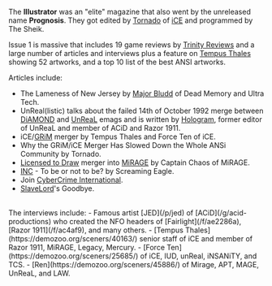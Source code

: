 The **Illustrator** was an "elite" magazine that also went by the unreleased name **Prognosis**. They got edited by [Tornado](https://demozoo.org/sceners/25695/) of [iCE](/g/insane-creators-enterprise) and programmed by The Sheik.

Issue 1 is massive that includes 19 game reviews by [Trinity Reviews](/g/trinity-reviews) and a large number of articles and interviews plus a feature on [Tempus Thales](https://demozoo.org/sceners/40163/) showing 52 artworks, and a top 10 list of the best ANSI artworks.

Articles include:

- The Lameness of New Jersey by [Major Bludd](https://demozoo.org/sceners/134484/) of Dead Memory and Ultra Tech.
- UnReal(listic) talks about the failed 14th of October 1992 merge between [DiAMOND](https://demozoo.org/groups/131634/) and [UnReaL](/g/unreal-magazine) emags and is written by [Hologram](https://demozoo.org/sceners/25877/), former editor of UnReaL and member of ACiD and Razor 1911.
- iCE/[GRiM](https://demozoo.org/groups/25682/) merger by Tempus Thales and Force Ten of iCE.
- Why the GRiM/iCE Merger Has Slowed Down the Whole ANSi Community by Tornado.
- [Licensed to Draw](https://defacto2.net/g/licensed-to-draw) merger into [MiRAGE](/g/mirage) by Captain Chaos of MiRAGE.
- [INC](/g/international-network-of-crackers) - To be or not to be? by Screaming Eagle.
- Join [CyberCrime International](/g/cybercrime-international-network).
- [SlaveLord](https://demozoo.org/sceners/7424/)'s Goodbye.

<br>
The interviews include:
- Famous artist [JED](/p/jed) of [ACiD](/g/acid-productions) who created the NFO headers of [Fairlight](/f/ae2286a), [Razor 1911](/f/ac4af9), and many others.
- [Tempus Thales](https://demozoo.org/sceners/40163/) senior staff of iCE and member of Razor 1911, MiRAGE, Legacy, Mercury.
- [Force Ten](https://demozoo.org/sceners/25685/) of iCE, IUD, unReal, iNSANiTY, and TCS.
- [Ren](https://demozoo.org/sceners/45886/) of Mirage, APT, MAGE, UnReaL, and LAW.